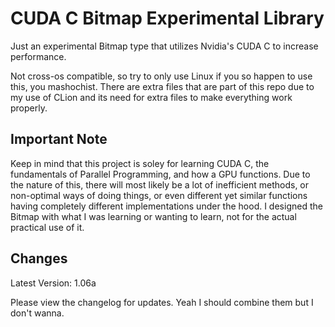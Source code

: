 # CUDA C Bitmap Experimental Library
Just an experimental Bitmap type that utilizes Nvidia's CUDA C to increase performance.

Not cross-os compatible, so try to only use Linux if you so happen to use this, you
mashochist. There are extra files that are part of this repo due to my use of CLion
and its need for extra files to make everything work properly. 

## Important Note
Keep in mind that this project is soley for learning CUDA C, the fundamentals of 
Parallel Programming, and how a GPU functions. Due to the nature of this, there 
will most likely be a lot of inefficient methods, or non-optimal ways of doing 
things, or even different yet similar functions having completely different 
implementations under the hood. I designed the Bitmap with what I was learning or
wanting to learn, not for the actual practical use of it.

## Changes
Latest Version: 1.06a

Please view the changelog for updates. Yeah I should combine them but I don't wanna.

